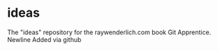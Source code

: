 # ideas
The "ideas" repository for the raywenderlich.com book Git Apprentice.
Newline
Added via github
